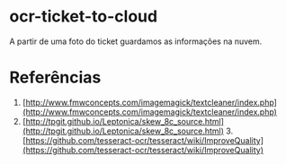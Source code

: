 # ocr-ticket-to-cloud
A partir de uma foto do ticket guardamos as informações na nuvem.

# Referências
1. [http://www.fmwconcepts.com/imagemagick/textcleaner/index.php](http://www.fmwconcepts.com/imagemagick/textcleaner/index.php)
2. [http://tpgit.github.io/Leptonica/skew_8c_source.html](http://tpgit.github.io/Leptonica/skew_8c_source.html)
3.[https://github.com/tesseract-ocr/tesseract/wiki/ImproveQuality](https://github.com/tesseract-ocr/tesseract/wiki/ImproveQuality)
